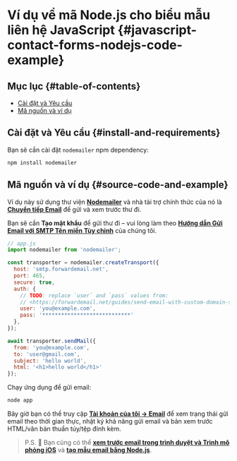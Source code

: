 # Ví dụ về mã Node.js cho biểu mẫu liên hệ JavaScript {#javascript-contact-forms-nodejs-code-example}

## Mục lục {#table-of-contents}

* [Cài đặt và Yêu cầu](#install-and-requirements)
* [Mã nguồn và ví dụ](#source-code-and-example)

## Cài đặt và Yêu cầu {#install-and-requirements}

Bạn sẽ cần cài đặt `nodemailer` npm dependency:

```sh
npm install nodemailer
```

## Mã nguồn và ví dụ {#source-code-and-example}

Ví dụ này sử dụng thư viện **[Nodemailer](https://github.com/nodemailer/nodemailer)** và nhà tài trợ chính thức của nó là **[Chuyển tiếp Email](https://forwardemail.net)** để gửi và xem trước thư đi.

Bạn sẽ cần <strong class="text-success"><i class="fa fa-key"></i> Tạo mật khẩu</strong> để gửi thư đi – vui lòng làm theo **[Hướng dẫn Gửi Email với SMTP Tên miền Tùy chỉnh](/guides/send-email-with-custom-domain-smtp)** của chúng tôi.

<!-- https://github.com/nodemailer/nodemailer-web/pull/22 -->

```js
// app.js
import nodemailer from 'nodemailer';

const transporter = nodemailer.createTransport({
  host: 'smtp.forwardemail.net',
  port: 465,
  secure: true,
  auth: {
    // TODO: replace `user` and `pass` values from:
    // <https://forwardemail.net/guides/send-email-with-custom-domain-smtp>
    user: 'you@example.com',
    pass: '****************************'
  },
});

await transporter.sendMail({
  from: 'you@example.com',
  to: 'user@gmail.com',
  subject: 'hello world',
  html: '<h1>hello world</h1>'
});
```

Chạy ứng dụng để gửi email:

```sh
node app
```

Bây giờ bạn có thể truy cập **[Tài khoản của tôi → Email](/my-account/emails)** để xem trạng thái gửi email theo thời gian thực, nhật ký khả năng gửi email và bản xem trước HTML/văn bản thuần túy/tệp đính kèm.

> P.S. :tada: Bạn cũng có thể **[xem trước email trong trình duyệt và Trình mô phỏng iOS](/docs/test-preview-email-rendering-browsers-ios-simulator)** và **[tạo mẫu email bằng Node.js](/docs/send-emails-with-node-js-javascript)**.